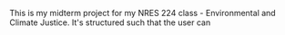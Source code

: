 This is my midterm project for my NRES 224 class - Environmental and Climate Justice. It's structured such that the user can 
